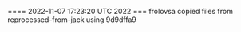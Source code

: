 ==== 2022-11-07 17:23:20 UTC 2022 ===
frolovsa copied files from reprocessed-from-jack using 9d9dffa9
